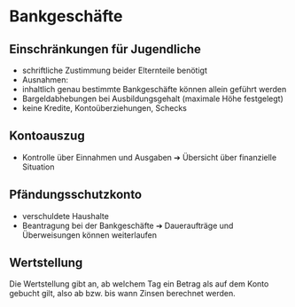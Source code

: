 # Bankgeschäfte 

## Einschränkungen für Jugendliche 

  * schriftliche Zustimmung beider Elternteile benötigt
  * Ausnahmen:
   * inhaltlich genau bestimmte Bankgeschäfte können allein geführt werden
   * Bargeldabhebungen bei Ausbildungsgehalt (maximale Höhe festgelegt)
  * keine Kredite, Kontoüberziehungen, Schecks



## Kontoauszug 

  * Kontrolle über Einnahmen und Ausgaben &#10132;  Übersicht über finanzielle Situation



## Pfändungsschutzkonto 

  * verschuldete Haushalte
  * Beantragung bei der Bankgeschäfte &#10132; Daueraufträge und Überweisungen können weiterlaufen



## Wertstellung 

Die Wertstellung gibt an, ab welchem Tag ein Betrag als auf dem Konto gebucht gilt, also ab bzw. bis wann Zinsen berechnet werden. 